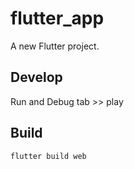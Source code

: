 # flutter_app

A new Flutter project.

## Develop

Run and Debug tab >> play

## Build

```bash
flutter build web
```


